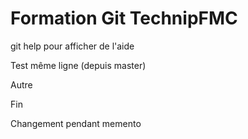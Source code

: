 # Formation Git TechnipFMC

git help pour afficher de l'aide

Test même ligne (depuis master)

Autre

Fin

Changement pendant memento

